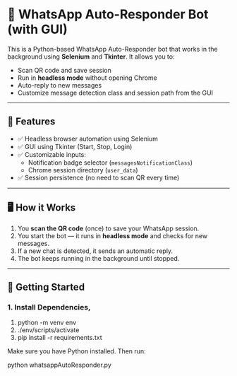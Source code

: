 # 🤖 WhatsApp Auto-Responder Bot (with GUI)

This is a Python-based WhatsApp Auto-Responder bot that works in the background using **Selenium** and **Tkinter**. It allows you to:
- Scan QR code and save session
- Run in **headless mode** without opening Chrome
- Auto-reply to new messages
- Customize message detection class and session path from the GUI

---

## 🧰 Features

- ✅ Headless browser automation using Selenium
- ✅ GUI using Tkinter (Start, Stop, Login)
- ✅ Customizable inputs:
  - Notification badge selector (`messagesNotificationClass`)
  - Chrome session directory (`user_data`)
- ✅ Session persistence (no need to scan QR every time)

---

## 🖥️ How it Works

1. You **scan the QR code** (once) to save your WhatsApp session.
2. You start the bot — it runs in **headless mode** and checks for new messages.
3. If a new chat is detected, it sends an automatic reply.
4. The bot keeps running in the background until stopped.

---

## 🚀 Getting Started

### 1. Install Dependencies, 

1. python -m venv env
2. ./env/scripts/activate
3. pip install -r requirements.txt


Make sure you have Python installed. Then run:

python whatsappAutoResponder.py

```bash

